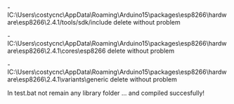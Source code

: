 -IC:\Users\costycnc\AppData\Roaming\Arduino15\packages\esp8266\hardware\esp8266\2.4.1/tools/sdk/include  delete without problem

-IC:\Users\costycnc\AppData\Roaming\Arduino15\packages\esp8266\hardware\esp8266\2.4.1\cores\esp8266 delete without problem

-IC:\Users\costycnc\AppData\Roaming\Arduino15\packages\esp8266\hardware\esp8266\2.4.1\variants\generic delete without problem

In test.bat not remain any library folder ... and compiled succesfully!
